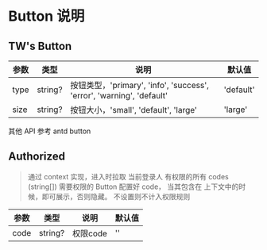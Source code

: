 # Button 说明

## TW's Button

| 参数 | 类型 | 说明 | 默认值 |
|-----|------|-----|--------|
|type | string? | 按钮类型，'primary', 'info', 'success', 'error', 'warning', 'default' | 'default' |
|size | string? | 按钮大小，'small', 'default', 'large' | 'large' |

其他 API 参考 antd button

## Authorized

> 通过 context 实现，进入时拉取 当前登录人 有权限的所有 codes (string[])
> 需要权限的 Button 配置好 code， 当其包含在 上下文中的时候，即可展示，否则隐藏。
> 不设置则不计入权限规则

| 参数 | 类型 | 说明 | 默认值 |
|-----|------|-----|--------|
|code | string? | 权限code | '' |


